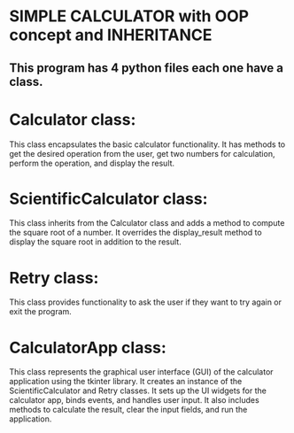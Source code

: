 # SIMPLE CALCULATOR with OOP concept and INHERITANCE
This program has 4 python files each one have a class.
-----------------------------------------------------------
# Calculator class: 
This class encapsulates the basic calculator functionality. It has methods to get the desired operation from the user, get two numbers for calculation, perform the operation, and display the result.

# ScientificCalculator class: 
This class inherits from the Calculator class and adds a method to compute the square root of a number. It overrides the display_result method to display the square root in addition to the result.

# Retry class: 
This class provides functionality to ask the user if they want to try again or exit the program.

# CalculatorApp class: 
This class represents the graphical user interface (GUI) of the calculator application using the tkinter library. It creates an instance of the ScientificCalculator and Retry classes. It sets up the UI widgets for the calculator app, binds events, and handles user input. It also includes methods to calculate the result, clear the input fields, and run the application.
